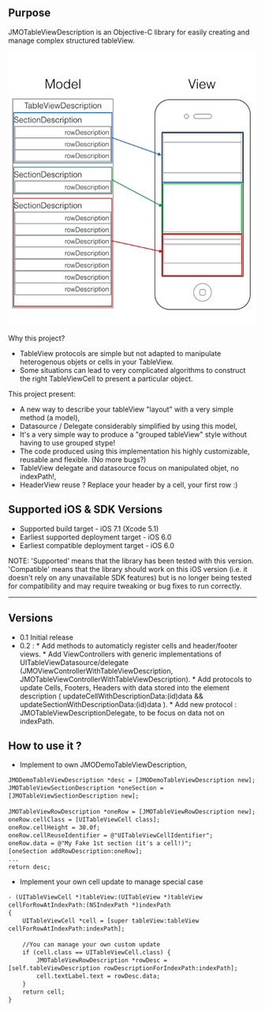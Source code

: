 Purpose
--------------
JMOTableViewDescription is an Objective-C library for easily creating and manage complex structured tableView.

![Image](screenshots/concept.png)

Why this project?
* TableView protocols are simple but not adapted to manipulate heterogenous objets or cells in your TableView.
* Some situations can lead to very complicated algorithms to construct the right TableViewCell to present a particular object.

This project present:
* A new way to describe your tableView "layout" with a very simple method (a model),
* Datasource / Delegate considerably simplified by using this model,
* It's a very simple way to produce a "grouped tableView" style without having to use grouped stype!
* The code produced using this implementation his highly customizable, reusable and flexible. (No more bugs?)
* TableView delegate and datasource focus on manipulated objet, no indexPath!, 
* HeaderView reuse ? Replace your header by a cell, your first row :) 

Supported iOS & SDK Versions
-----------------------------

* Supported build target - iOS 7.1 (Xcode 5.1)
* Earliest supported deployment target - iOS 6.0
* Earliest compatible deployment target - iOS 6.0

NOTE: 'Supported' means that the library has been tested with this version. 'Compatible' means that the library should work on this iOS version (i.e. it doesn't rely on any unavailable SDK features) but is no longer being tested for compatibility and may require tweaking or bug fixes to run correctly.


------------------

Versions
------------------

* 0.1 Initial release
* 0.2 : * Add methods to automaticly register cells and header/footer views.
        * Add ViewControllers with generic implementations of UITableViewDatasource/delegate
          (JMOViewControllerWithTableViewDescription, JMOTableViewControllerWithTableViewDescription).
        * Add protocols to update Cells, Footers, Headers with data stored into the element description
          ( updateCellWithDescriptionData:(id)data && updateSectionWithDescriptionData:(id)data ).
        * Add new protocol : JMOTableViewDescriptionDelegate, to be focus on data not on indexPath.

How to use it ?
------------------
 * Implement to own JMODemoTableViewDescription,
```objc
JMODemoTableViewDescription *desc = [JMODemoTableViewDescription new];
JMOTableViewSectionDescription *oneSection = [JMOTableViewSectionDescription new];

JMOTableViewRowDescription *oneRow = [JMOTableViewRowDescription new];
oneRow.cellClass = [UITableViewCell class];
oneRow.cellHeight = 30.0f;
oneRow.cellReuseIdentifier = @"UITableViewCellIdentifier";
oneRow.data = @"My Fake 1st section (it's a cell!)";
[oneSection addRowDescription:oneRow];
...
return desc;
```

 * Implement your own cell update to manage special case
```objc
- (UITableViewCell *)tableView:(UITableView *)tableView cellForRowAtIndexPath:(NSIndexPath *)indexPath
{
    UITableViewCell *cell = [super tableView:tableView cellForRowAtIndexPath:indexPath];
    
    //You can manage your own custom update
    if (cell.class == UITableViewCell.class) {
        JMOTableViewRowDescription *rowDesc = [self.tableViewDescription rowDescriptionForIndexPath:indexPath];
        cell.textLabel.text = rowDesc.data;
    } 
    return cell;
}
```



